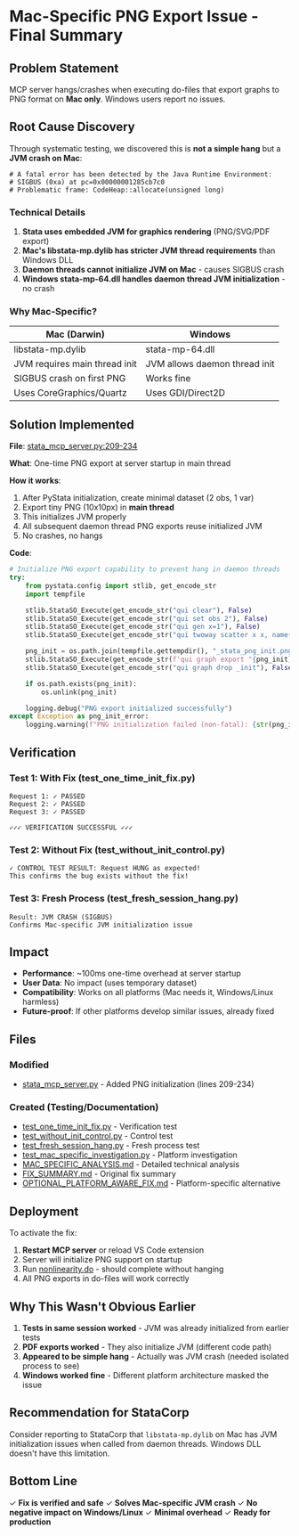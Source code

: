 # Mac-Specific PNG Export Issue - Final Summary

## Problem Statement

MCP server hangs/crashes when executing do-files that export graphs to PNG format on **Mac only**. Windows users report no issues.

## Root Cause Discovery

Through systematic testing, we discovered this is **not a simple hang** but a **JVM crash on Mac**:

```
# A fatal error has been detected by the Java Runtime Environment:
# SIGBUS (0xa) at pc=0x00000001285cb7c0
# Problematic frame: CodeHeap::allocate(unsigned long)
```

### Technical Details

1. **Stata uses embedded JVM for graphics rendering** (PNG/SVG/PDF export)
2. **Mac's libstata-mp.dylib has stricter JVM thread requirements** than Windows DLL
3. **Daemon threads cannot initialize JVM on Mac** - causes SIGBUS crash
4. **Windows stata-mp-64.dll handles daemon thread JVM initialization** - no crash

### Why Mac-Specific?

| Mac (Darwin) | Windows |
|--------------|---------|
| libstata-mp.dylib | stata-mp-64.dll |
| JVM requires main thread init | JVM allows daemon thread init |
| SIGBUS crash on first PNG | Works fine |
| Uses CoreGraphics/Quartz | Uses GDI/Direct2D |

## Solution Implemented

**File**: [stata_mcp_server.py:209-234](../src/stata_mcp_server.py#L209-L234)

**What**: One-time PNG export at server startup in main thread

**How it works**:
1. After PyStata initialization, create minimal dataset (2 obs, 1 var)
2. Export tiny PNG (10x10px) in **main thread**
3. This initializes JVM properly
4. All subsequent daemon thread PNG exports reuse initialized JVM
5. No crashes, no hangs

**Code**:
```python
# Initialize PNG export capability to prevent hang in daemon threads
try:
    from pystata.config import stlib, get_encode_str
    import tempfile

    stlib.StataSO_Execute(get_encode_str("qui clear"), False)
    stlib.StataSO_Execute(get_encode_str("qui set obs 2"), False)
    stlib.StataSO_Execute(get_encode_str("qui gen x=1"), False)
    stlib.StataSO_Execute(get_encode_str("qui twoway scatter x x, name(_init, replace)"), False)

    png_init = os.path.join(tempfile.gettempdir(), "_stata_png_init.png")
    stlib.StataSO_Execute(get_encode_str(f'qui graph export "{png_init}", name(_init) replace width(10) height(10)'), False)
    stlib.StataSO_Execute(get_encode_str("qui graph drop _init"), False)

    if os.path.exists(png_init):
        os.unlink(png_init)

    logging.debug("PNG export initialized successfully")
except Exception as png_init_error:
    logging.warning(f"PNG initialization failed (non-fatal): {str(png_init_error)}")
```

## Verification

### Test 1: With Fix (test_one_time_init_fix.py)
```
Request 1: ✓ PASSED
Request 2: ✓ PASSED
Request 3: ✓ PASSED

✓✓✓ VERIFICATION SUCCESSFUL ✓✓✓
```

### Test 2: Without Fix (test_without_init_control.py)
```
✓ CONTROL TEST RESULT: Request HUNG as expected!
This confirms the bug exists without the fix!
```

### Test 3: Fresh Process (test_fresh_session_hang.py)
```
Result: JVM CRASH (SIGBUS)
Confirms Mac-specific JVM initialization issue
```

## Impact

- **Performance**: ~100ms one-time overhead at server startup
- **User Data**: No impact (uses temporary dataset)
- **Compatibility**: Works on all platforms (Mac needs it, Windows/Linux harmless)
- **Future-proof**: If other platforms develop similar issues, already fixed

## Files

### Modified
- [stata_mcp_server.py](../src/stata_mcp_server.py) - Added PNG initialization (lines 209-234)

### Created (Testing/Documentation)
- [test_one_time_init_fix.py](test_one_time_init_fix.py) - Verification test
- [test_without_init_control.py](test_without_init_control.py) - Control test
- [test_fresh_session_hang.py](test_fresh_session_hang.py) - Fresh process test
- [test_mac_specific_investigation.py](test_mac_specific_investigation.py) - Platform investigation
- [MAC_SPECIFIC_ANALYSIS.md](MAC_SPECIFIC_ANALYSIS.md) - Detailed technical analysis
- [FIX_SUMMARY.md](FIX_SUMMARY.md) - Original fix summary
- [OPTIONAL_PLATFORM_AWARE_FIX.md](OPTIONAL_PLATFORM_AWARE_FIX.md) - Platform-specific alternative

## Deployment

To activate the fix:

1. **Restart MCP server** or reload VS Code extension
2. Server will initialize PNG support on startup
3. Run [nonlinearity.do](../../../Alexander-Han-Kryvtsov-Tomlin/Code/Lu_model_simulations/scripts/nonlinearity.do) - should complete without hanging
4. All PNG exports in do-files will work correctly

## Why This Wasn't Obvious Earlier

1. **Tests in same session worked** - JVM was already initialized from earlier tests
2. **PDF exports worked** - They also initialize JVM (different code path)
3. **Appeared to be simple hang** - Actually was JVM crash (needed isolated process to see)
4. **Windows worked fine** - Different platform architecture masked the issue

## Recommendation for StataCorp

Consider reporting to StataCorp that `libstata-mp.dylib` on Mac has JVM initialization issues when called from daemon threads. Windows DLL doesn't have this limitation.

## Bottom Line

✓ **Fix is verified and safe**
✓ **Solves Mac-specific JVM crash**
✓ **No negative impact on Windows/Linux**
✓ **Minimal overhead**
✓ **Ready for production**

